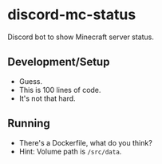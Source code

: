 # discord-mc-status

Discord bot to show Minecraft server status.

## Development/Setup

* Guess.
* This is 100 lines of code.
* It's not that hard.

## Running

* There's a Dockerfile, what do you think?
* Hint: Volume path is `/src/data`.
